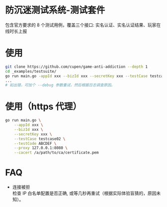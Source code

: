 # 防沉迷测试系统-测试套件
包含官方要求的 8 个测试用例，覆盖三个接口: 实名认证、实名认证结果、玩家在线时长上报

# 使用
```bash
git clone https://github.com/cupen/game-anti-addiction --depth 1
cd _examples/testsuite/
go run main.go -appId xxx --bizId xxx --secretKey xxx --testCase testcase01 --testCode ABCDEF
...
# 如出错，可加个 --debug 参数重试，然后根据日志调查原因。
```
# 使用（https 代理）
```bash
go run main.go \
    --appId xxx \
    --bizId xxx \
    --secretKey xxx \
    --testCase testcase02 \
    --testCode ABCDEF \
    --proxy 127.0.0.1:8080 \
    --cacert /a/path/to/ca/certificate.pem
```


# FAQ
* 连接被拒  
检查 IP 白名单配置是否正确, 或等几秒再重试（根据实际体验盲猜的，原因未知）。
